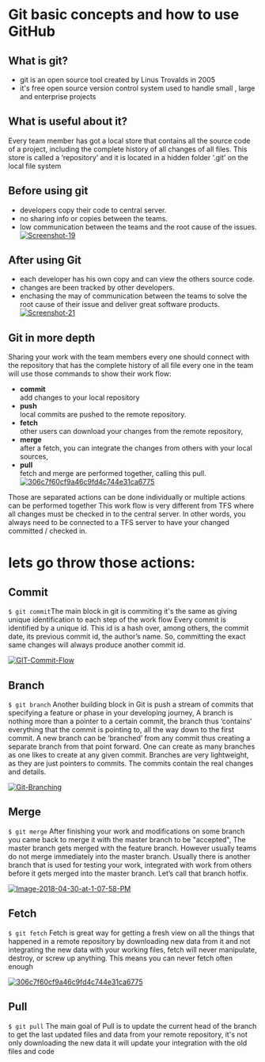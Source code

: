 ﻿

# Git basic concepts and how to use GitHub

## What is git?

 - git is an open source tool created by Linus Trovalds in 2005
 - it's free open source version control system used to handle small , large and enterprise projects
 
 ## What is useful about it?
Every team member has got a local store that contains all the source code of a project, including the complete history of all changes of all files. This store is called a ‘repository’ and it is located in a hidden folder ‘.git’ on the local file system 

 ## Before using git
 
 - developers copy their code to central server.
 - no sharing info or copies between the teams.
 - low communication between the teams and the root cause of the issues.
<a href="https://imgbb.com/"><img src="https://i.ibb.co/rmVvFbp/Screenshot-19.png" alt="Screenshot-19" border="0"></a>

## After using Git

 - each developer has his own copy and can view the others source code.
 - changes are been tracked by other developers.
 -  enchasing the may of communication between the teams to solve the root cause of their issue and deliver great software products.
<a href="https://imgbb.com/"><img src="https://i.ibb.co/41mxj6G/Screenshot-21.png" alt="Screenshot-21" border="0"></a>

 ## Git in more depth
 Sharing your work with the team members every one should connect with the repository that has the complete history of all file every one in the team will use those commands to show their work flow:
  
-   **commit**  
    add changes to your local repository
  -   **push**  
    local commits are pushed to the remote repository.
-   **fetch**  
    other users can download your changes from the remote repository,  
-   **merge**  
    after a fetch, you can integrate the changes from others with your local sources,  
-   **pull**  
    fetch and merge are performed together, calling this pull.
<a href="https://ibb.co/WVx0qSW"><img src="https://i.ibb.co/z6nFjKh/306c7f60cf9a46c9fd4c744e31ca6775.png" alt="306c7f60cf9a46c9fd4c744e31ca6775" border="0"></a>

Those are separated actions can be done individually or multiple actions can be performed together This work flow is very different from TFS where all changes must be checked in to the central server. In other words, you always need to be connected to a TFS server to have your changed committed / checked in.

# lets go throw those actions:

## Commit

`$ git commit`The main block in git is commiting it's the same as giving unique identification to each step of the work flow Every commit is identified by a unique id. This id is a hash over, among others, the commit date, its previous commit id, the author’s name. So, committing the exact same changes will always produce another commit id.

<a href="https://ibb.co/d7R71Bc"><img src="https://i.ibb.co/GFqFB7J/GIT-Commit-Flow.png" alt="GIT-Commit-Flow" border="0"></a>


## Branch

`$ git branch` Another building block in Git is push a stream of commits that specifying a feature or phase in your developing journey, A branch is nothing more than a pointer to a certain commit, the branch thus ‘contains’ everything that the commit is pointing to, all the way down to the first commit. A new branch can be ‘branched’ from any commit thus creating a separate branch from that point forward.
One can create as many branches as one likes to create at any given commit. Branches are very lightweight, as they are just pointers to commits. The commits contain the real changes and details.

<a href="https://ibb.co/nmy3rxd"><img src="https://i.ibb.co/8swzM1v/Git-Branching.png" alt="Git-Branching" border="0"></a>  
## Merge

`$ git merge` After finishing your work and modifications on some branch you came back to merge it with the master branch to be "accepted", The master branch gets merged with the feature branch. However usually teams do not merge immediately into the master branch. Usually there is another branch that is used for testing your work, integrated with work from others before it gets merged into the master branch. Let’s call that branch hotfix.

<a href="https://ibb.co/rFjxqYs"><img src="https://i.ibb.co/WGhk7Zt/Image-2018-04-30-at-1-07-58-PM.jpg" alt="Image-2018-04-30-at-1-07-58-PM" border="0"></a>

## Fetch
`$ git fetch` Fetch is great way for getting a fresh view on all the things that happened in a remote repository by downloading new data from it and not integrating the new data with your working files, fetch will never manipulate, destroy, or screw up anything. This means you can never fetch often enough

<a href="https://ibb.co/MNrjnjW"><img src="https://i.ibb.co/7yPTvT8/306c7f60cf9a46c9fd4c744e31ca6775.png" alt="306c7f60cf9a46c9fd4c744e31ca6775" border="0"></a>

## Pull

`$ git pull`  The main goal of Pull is to update the current head of the branch to get the last updated files and data from your remote repository, it's not only downloading the new data it will update your integration with the old files and code





  
  


 
